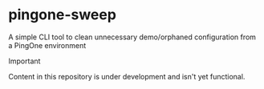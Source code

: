 # pingone-sweep

A simple CLI tool to clean unnecessary demo/orphaned configuration from a PingOne environment

> [!IMPORTANT]  
> Content in this repository is under development and isn't yet functional.